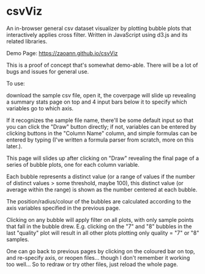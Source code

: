 # csvViz
An in-browser general csv dataset visualizer by plotting bubble plots that interactively applies cross filter. Written in JavaScript using d3.js and its related libraries.

Demo Page: https://zaoann.github.io/csvViz

This is a proof of concept that's somewhat demo-able. There will be a lot of bugs and issues for general use.

To use:

download the sample csv file, open it, the coverpage will slide up revealing a summary stats page on top and 4 input bars below it to specify which variables go to which axis.

If it recognizes the sample file name, there'll be some default input so that you can click the "Draw" button directly; if not, variables can be entered by clicking buttons in the "Column Name" column, and simple formulas can be entered by typing (I've written a formula parser from scratch, more on this later.).

This page will slides up after clicking on "Draw" revealing the final page of a series of bubble plots, one for each column variable.

Each bubble represents a distinct value (or a range of values if the number of distinct values > some threshold, maybe 100), this distinct value (or average within the range) is shown as the number centered at each bubble.

The position/radius/colour of the bubbles are calculated according to the axis variables specified in the previous page.

Clicking on any bubble will apply filter on all plots, with only sample points that fall in the bubble drew. E.g. clicking on the "7" and "8" bubbles in the last "quality" plot will result in all other plots plotting only quality = "7" or "8" samples.

One can go back to previous pages by clicking on the coloured bar on top, and re-specify axis, or reopen files... though I don't remember it working too well... So to redraw or try other files, just reload the whole page.

